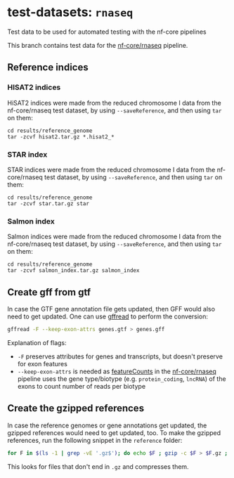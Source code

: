 # test-datasets: `rnaseq`
Test data to be used for automated testing with the nf-core pipelines

This branch contains test data for the [nf-core/rnaseq](https://github.com/nf-core/rnaseq) pipeline.

## Reference indices

### HISAT2 indices

HiSAT2 indices were made from the reduced chromosome I data from the nf-core/rnaseq test dataset, by using `--saveReference`, and then using `tar` on them:

```
cd results/reference_genome
tar -zcvf hisat2.tar.gz *.hisat2_*
```

### STAR index

STAR indices were made from the reduced chromosome I data from the nf-core/rnaseq test dataset, by using `--saveReference`, and then using `tar` on them:

```
cd results/reference_genome
tar -zcvf star.tar.gz star
```

### Salmon index

Salmon indices were made from the reduced chromosome I data from the nf-core/rnaseq test dataset, by using `--saveReference`, and then using `tar` on them:

```
cd results/reference_genome
tar -zcvf salmon_index.tar.gz salmon_index
```
## Create gff from gtf

In case the GTF gene annotation file gets updated, then GFF would also need to get updated. One can use [gffread](https://bioconda.github.io/recipes/gffread/README.html) to perform the conversion:

```bash
gffread -F --keep-exon-attrs genes.gtf > genes.gff
```

Explanation of flags:

- `-F` preserves attributes for genes and transcripts, but doesn't preserve for exon features
- `--keep-exon-attrs` is needed as [featureCounts](http://subread.sourceforge.net/) in the [nf-core/rnaseq](https://github.com/nf-core/rnaseq/) pipeline uses the gene type/biotype (e.g. `protein_coding`, `lncRNA`) of the exons to count number of reads per biotype

## Create the gzipped references
In case the reference genomes or gene annotations get updated, the gzipped references would need to get updated, too. To make the gzipped references, run the following snippet in the `reference` folder:

```bash
for F in $(ls -1 | grep -vE '.gz$'); do echo $F ; gzip -c $F > $F.gz ; done
```

This looks for files that don't end in `.gz` and compresses them.
